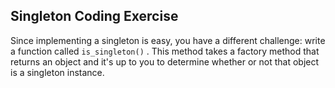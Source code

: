 ## Singleton Coding Exercise
Since implementing a singleton is easy, you have a different challenge: write a function called `is_singleton()` . This method takes a factory method that returns an object and it's up to you to determine whether or not that object is a singleton instance.